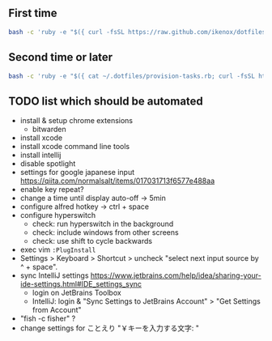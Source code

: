 ## First time

```sh
bash -c 'ruby -e "$({ curl -fsSL https://raw.github.com/ikenox/dotfiles/master/provision-tasks.rb; curl -fsSL https://raw.githubusercontent.com/ikenox/equil/0.2.0/equil.rb; })" essentials'
```

## Second time or later

```sh
bash -c 'ruby -e "$({ cat ~/.dotfiles/provision-tasks.rb; curl -fsSL https://raw.githubusercontent.com/ikenox/equil/0.2.0/equil.rb; })" essentials'
```

## TODO list which should be automated

- install & setup chrome extensions
    - bitwarden
- install xcode
- install xcode command line tools
- install intellij
- disable spotlight
- settings for google japanese input https://qiita.com/normalsalt/items/017031713f6577e488aa
- enable key repeat?
- change a time until display auto-off -> 5min
- configure alfred hotkey -> ctrl + space
- configure hyperswitch
    - check: run hyperswitch in the background
    - check: include windows from other screens
    - check: use shift to cycle backwards
- exec vim `:PlugInstall`
- Settings > Keyboard > Shortcut > uncheck "select next input source by ^ + space".
- sync IntelliJ settings https://www.jetbrains.com/help/idea/sharing-your-ide-settings.html#IDE_settings_sync
    - login on JetBrains Toolbox
    - IntelliJ: login & "Sync Settings to JetBrains Account" > "Get Settings from Account"
- "fish -c fisher" ?
- change settings for ことえり "￥キーを入力する文字: \"
